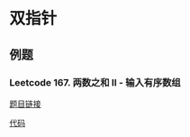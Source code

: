 # 双指针

## 例题

### Leetcode 167. 两数之和 II - 输入有序数组

[题目链接](https://leetcode-cn.com/problems/two-sum-ii-input-array-is-sorted/)

[代码]()
